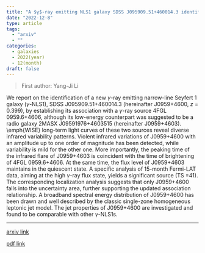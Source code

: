 ```yaml
---
title: "A $γ$-ray emitting NLS1 galaxy SDSS J095909.51+460014.3 identified by multiwavelength flares"
date: "2022-12-8"
type: article
tags:
  - "arxiv"
  - ""
categories:
  - galaxies
  - 2022(year)
  - 12(month)
draft: false
---
```


> First author: Yang-Ji Li

 We report on the identification of a new $\gamma$-ray emitting narrow-line
Seyfert 1 galaxy ($\gamma$-NLS1), SDSS J095909.51+460014.3 (hereinafter
J0959+4600, $z$ = 0.399), by establishing its association with a $\gamma$-ray
source 4FGL 0959.6+4606, although its low-energy counterpart was suggested to
be a radio galaxy 2MASX J09591976+4603515 (hereinafter J0959+4603). \emph{WISE}
long-term light curves of these two sources reveal diverse infrared variability
patterns. Violent infrared variations of J0959+4600 with an amplitude up to one
order of magnitude has been detected, while variability is mild for the other
one. More importantly, the peaking time of the infrared flare of J0959+4603 is
coincident with the time of brightening of 4FGL 0959.6+4606. At the same time,
the flux level of J0959+4603 maintains in the quiescent state. A specific
analysis of 15-month Fermi-LAT data, aiming at the high $\gamma$-ray flux
state, yields a significant source (TS =41). The corresponding localization
analysis suggests that only J0959+4600 falls into the uncertainty area, further
supporting the updated association relationship. A broadband spectral energy
distribution of J0959+4600 has been drawn and well described by the classic
single-zone homogeneous leptonic jet model. The jet properties of J0959+4600
are investigated and found to be comparable with other $\gamma$-NLS1s.

---
[arxiv link](http://arxiv.org/abs/2212.04036v1)

[pdf link](http://arxiv.org/pdf/2212.04036v1)